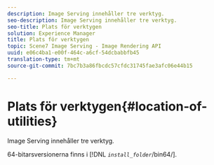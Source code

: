 ```yaml
---
description: Image Serving innehåller tre verktyg.
seo-description: Image Serving innehåller tre verktyg.
seo-title: Plats för verktygen
solution: Experience Manager
title: Plats för verktygen
topic: Scene7 Image Serving - Image Rendering API
uuid: e06c4ba1-e00f-464c-a6cf-54dcbabbfb45
translation-type: tm+mt
source-git-commit: 7bc7b3a86fbcdc57cfdc31745fae3afc06e44b15

---
```



# Plats för verktygen{#location-of-utilities}

Image Serving innehåller tre verktyg.

64-bitarsversionerna finns i [!DNL *`install_folder`*/bin64/].
